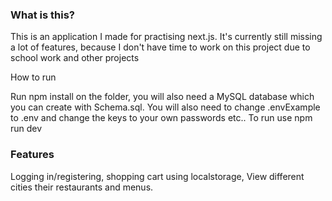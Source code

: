 <h3>What is this?</h3>
<p>This is an application I made for practising next.js. It's currently still missing a lot of features, because I don't have time to work on this project due to school work and other projects </p
<h3>How to run</h3>
<p>Run npm install on the folder, you will also need a MySQL database which you can create with Schema.sql. You will also need to change .envExample to .env and change the keys to your own passwords etc.. To run use npm run dev</p>
<h3>Features</h3>
<p>Logging in/registering, shopping cart using localstorage, View different cities their restaurants and menus.</p>
